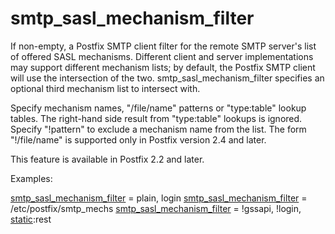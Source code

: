# smtp_sasl_mechanism_filter 


If non-empty, a Postfix SMTP client filter for the remote SMTP
server's list of offered SASL mechanisms.  Different client and
server implementations may support different mechanism lists; by
default, the Postfix SMTP client will use the intersection of the
two. smtp_sasl_mechanism_filter specifies an optional third mechanism
list to intersect with. 

 Specify mechanism names, "/file/name" patterns or "type:table"
lookup tables. The right-hand side result from "type:table" lookups
is ignored. Specify "!pattern" to exclude a mechanism name from the
list. The form "!/file/name" is supported only in Postfix version
2.4 and later. 

 This feature is available in Postfix 2.2 and later. 


Examples:



<a href="postconf.5.html#smtp_sasl_mechanism_filter">smtp_sasl_mechanism_filter</a> = plain, login
<a href="postconf.5.html#smtp_sasl_mechanism_filter">smtp_sasl_mechanism_filter</a> = /etc/postfix/smtp_mechs
<a href="postconf.5.html#smtp_sasl_mechanism_filter">smtp_sasl_mechanism_filter</a> = !gssapi, !login, <a href="DATABASE_README.html#types">static</a>:rest



